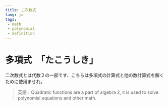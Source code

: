 ```yaml
---
title: 二次数式
lang: ja
tags:
 - math
 - polynomial
 - definition
---
```

# 多項式　「たこうしき」
二次数式とは代数２の一部です、こちらは多項式の計算式と他の数計算式を解くために使用ませれ。


> 英語：Quadratic functions are a part of algebra 2, it is used to solve polynomial equations and other math.
